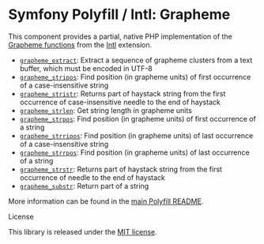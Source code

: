 Symfony Polyfill / Intl: Grapheme
=================================

This component provides a partial, native PHP implementation of the
[Grapheme functions](https://php.net/intl.grapheme) from the
[Intl](https://php.net/intl) extension.

- [`grapheme_extract`](https://php.net/grapheme_extract): Extract a sequence of grapheme
  clusters from a text buffer, which must be encoded in UTF-8
- [`grapheme_stripos`](https://php.net/grapheme_stripos): Find position (in grapheme units)
  of first occurrence of a case-insensitive string
- [`grapheme_stristr`](https://php.net/grapheme_stristr): Returns part of haystack string
  from the first occurrence of case-insensitive needle to the end of haystack
- [`grapheme_strlen`](https://php.net/grapheme_strlen): Get string length in grapheme units
- [`grapheme_strpos`](https://php.net/grapheme_strpos): Find position (in grapheme units)
  of first occurrence of a string
- [`grapheme_strripos`](https://php.net/grapheme_strripos): Find position (in grapheme units)
  of last occurrence of a case-insensitive string
- [`grapheme_strrpos`](https://php.net/grapheme_strrpos): Find position (in grapheme units)
  of last occurrence of a string
- [`grapheme_strstr`](https://php.net/grapheme_strstr): Returns part of haystack string from
  the first occurrence of needle to the end of haystack
- [`grapheme_substr`](https://php.net/grapheme_substr): Return part of a string

More information can be found in the
[main Polyfill README](https://github.com/symfony/polyfill/blob/master/README.md).

License


This library is released under the [MIT license](LICENSE).
